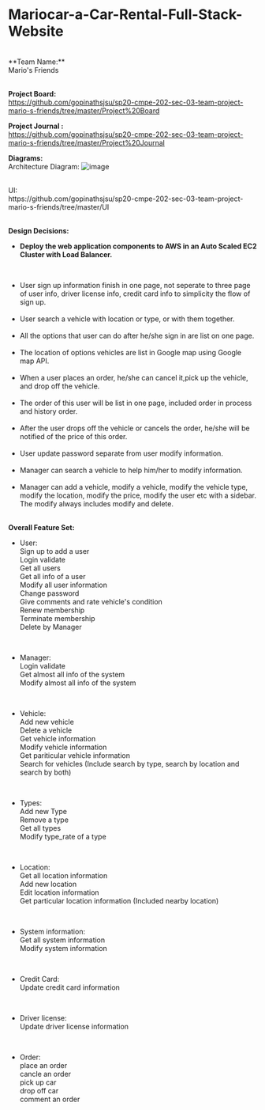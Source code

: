 # Mariocar-a-Car-Rental-Full-Stack-Website
<br>
**Team Name:**
<br>
Mario's Friends<br>
<br>

**Project Board:**
<br>
https://github.com/gopinathsjsu/sp20-cmpe-202-sec-03-team-project-mario-s-friends/tree/master/Project%20Board

**Project Journal :**
<br>
https://github.com/gopinathsjsu/sp20-cmpe-202-sec-03-team-project-mario-s-friends/tree/master/Project%20Journal

**Diagrams:**
<br>
Architecture Diagram:
![image](https://github.com/gopinathsjsu/sp20-cmpe-202-sec-03-team-project-mario-s-friends/blob/master/architecture.jpeg)<br>

<br>
UI:<br>
https://github.com/gopinathsjsu/sp20-cmpe-202-sec-03-team-project-mario-s-friends/tree/master/UI
<br>
<br>

**Design Decisions:**
<br>

- **Deploy the web application components to AWS in an Auto Scaled EC2 Cluster with Load Balancer.** 

<br>

- User sign up information finish in one page, not seperate to three page of user info, driver license info, credit card info to simplicity the flow of sign up.<br><br>
- User search a vehicle with location or type, or with them together.<br><br>
- All the options that user can do after he/she sign in are list on one page.<br><br>
- The location of options vehicles are list in Google map using Google map API. <br><br>
- When a user places an order, he/she can cancel it,pick up the vehicle, and drop off the vehicle.  <br><br>
- The order of this user will be list in one page, included order in process and history order.<br><br>
- After the user drops off the vehicle or cancels the order, he/she will be notified of the price of this order.<br><br>
- User update password separate from user modify information.<br><br>
- Manager can search a vehicle to help him/her to modify information.<br><br>
- Manager can  add a vehicle, modify a vehicle, modify the vehicle type, modify the location, modify the price, modify the user etc with a sidebar. The modify always includes modify and delete.<br><br>




**Overall Feature Set:**

- User: <br>
Sign up to add a user<br>
Login validate <br>
Get all users <br>
Get all info of a user <br>
Modify all user information <br>
Change password <br>
Give comments and rate vehicle's condition<br>
Renew membership <br>
Terminate membership <br>
Delete by Manager <br>

<br>

- Manager: <br>
Login validate <br>
Get almost all info of the system <br>
Modify almost all info of the system <br>

<br>

- Vehicle: <br>
Add new vehicle <br>
Delete a vehicle <br>
Get vehicle information <br>
Modify vehicle information <br>
Get pariticular vehicle information <br>
Search for vehicles (Include search by type, search by location and search by both)<br>

 <br>
 
 - Types: <br>
 Add new Type <br>
 Remove a type <br>
 Get all types <br>
 Modify type_rate of a type <br>
 
  <br>
  
  - Location: <br>
  Get all location information <br>
  Add new location <br>
  Edit location information <br>
  Get particular location information (Included nearby location) <br>
  
   <br>
  
  - System information: <br>
  Get all system information <br>
  Modify system information <br>
  
   <br>
  
  - Credit Card: <br>
  Update credit card information <br>
  
   <br>
  
  - Driver license: <br>
  Update driver license information <br>
  
   <br>
  
  - Order: <br>
  place an order <br>
  cancle an order <br>
  pick up car <br>
  drop off car <br>
  comment an order <br>
  
  
 
 
 
 
 



